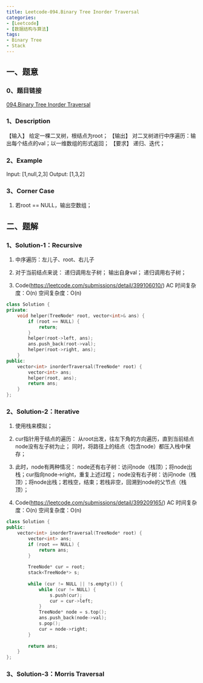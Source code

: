 ```yaml
---
title: Leetcode-094.Binary Tree Inorder Traversal
categories: 
- [Leetcode]
- [数据结构与算法]
tags: 
- Binary Tree
- Stack
---
```


## 一、题意

### 0、题目链接
[094.Binary Tree Inorder Traversal](https://leetcode.com/problems/binary-tree-inorder-traversal/)

### 1、Description
【输入】
给定一棵二叉树，根结点为root；
【输出】
对二叉树进行中序遍历：输出每个结点的val；以一维数组的形式返回；
【要求】
递归、迭代；

### 2、Example
Input: [1,null,2,3]
Output: [1,3,2]

<!-- more -->

### 3、Corner Case
1. 若root == NULL，输出空数组；

## 二、题解

### 1、Solution-1：Recursive
1. 中序遍历：左儿子、root、右儿子

2. 对于当前结点来说：
递归调用左子树；
输出自身val；
递归调用右子树；

3. Code(https://leetcode.com/submissions/detail/399106010/)
AC
时间复杂度：O(n)
空间复杂度：O(n)
```C++
class Solution {
private:
    void helper(TreeNode* root, vector<int>& ans) {
        if (root == NULL) {
            return;
        }
        helper(root->left, ans);
        ans.push_back(root->val);
        helper(root->right, ans);
    }
public:
    vector<int> inorderTraversal(TreeNode* root) {
        vector<int> ans;
        helper(root, ans);
        return ans;
    }
};
```

### 2、Solution-2：Iterative
1. 使用栈来模拟；

2. cur指针用于结点的遍历：
从root出发，往左下角的方向遍历，直到当前结点node没有左子树为止；
同时，将路径上的结点（包含node）都压入栈中保存；

3. 此时，node有两种情况：
node还有右子树：访问node（栈顶）；将node出栈；cur指向node->right，重复上述过程；
node没有右子树：访问node（栈顶）；将node出栈；若栈空，结束；若栈非空，回溯到node的父节点（栈顶）；

5. Code(https://leetcode.com/submissions/detail/399209165/)
AC
时间复杂度：O(n)
空间复杂度：O(n)
```C++
class Solution {
public:
    vector<int> inorderTraversal(TreeNode* root) {
        vector<int> ans;
        if (root == NULL) {
            return ans;
        }
        
        TreeNode* cur = root;
        stack<TreeNode*> s;
        
        while (cur != NULL || !s.empty()) {
            while (cur != NULL) {
                s.push(cur);
                cur = cur->left;
            }
            TreeNode* node = s.top();
            ans.push_back(node->val);
            s.pop();
            cur = node->right;
        }
        
        return ans;
    }
};
```

### 3、Solution-3：Morris Traversal
